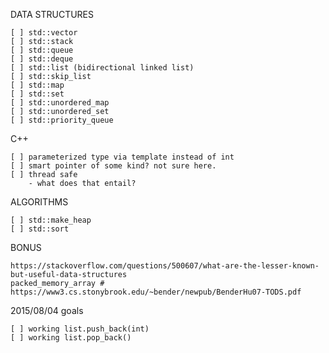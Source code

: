 DATA STRUCTURES

    [ ] std::vector
    [ ] std::stack
    [ ] std::queue
    [ ] std::deque
    [ ] std::list (bidirectional linked list)
    [ ] std::skip_list
    [ ] std::map
    [ ] std::set
    [ ] std::unordered_map
    [ ] std::unordered_set
    [ ] std::priority_queue

C++

    [ ] parameterized type via template instead of int
    [ ] smart pointer of some kind? not sure here.
    [ ] thread safe
        - what does that entail?

ALGORITHMS

    [ ] std::make_heap
    [ ] std::sort

BONUS 

    https://stackoverflow.com/questions/500607/what-are-the-lesser-known-but-useful-data-structures
    packed_memory_array # https://www3.cs.stonybrook.edu/~bender/newpub/BenderHu07-TODS.pdf


2015/08/04 goals

    [ ] working list.push_back(int)
    [ ] working list.pop_back()
